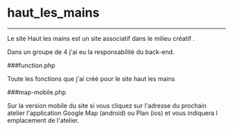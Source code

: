 # haut_les_mains
----------------

Le site Haut les mains est un site associatif dans le milieu créatif .

Dans un groupe de 4 j'ai eu la responsabilité du back-end.




###function.php

Toute les fonctions que j'ai créé pour le site haut les mains 



###map-mobile.php

Sur la version mobile du site si vous cliquez sur l'adresse du prochain atelier 
l'application Google Map (android) ou Plan (ios) et vous indiquera l emplacement de l'atelier.

